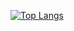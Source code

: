 [![Top Langs](https://github-readme-stats.vercel.app/api/top-langs/?username=92gahov)](https://github.com/92gahov/github-readme-stats)
